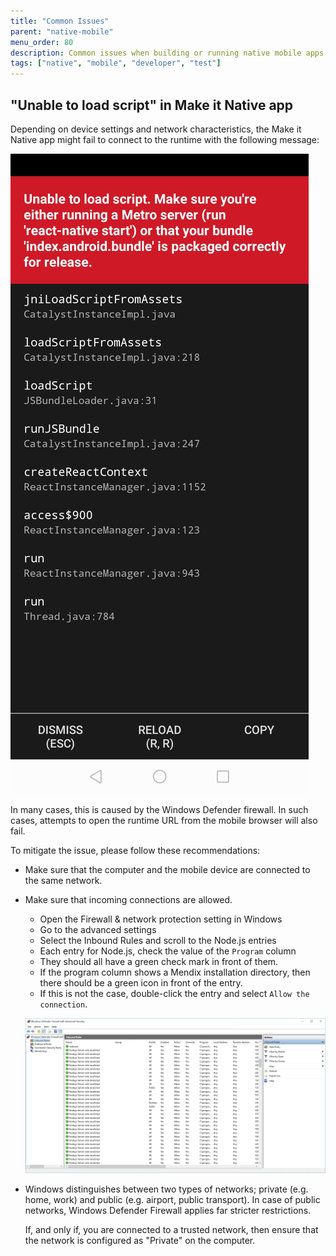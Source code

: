 ```yaml
---
title: "Common Issues"
parent: "native-mobile"
menu_order: 80
description: Common issues when building or running native mobile apps.
tags: ["native", "mobile", "developer", "test"]
---
```


## "Unable to load script" in Make it Native app

Depending on device settings and network characteristics, the Make it Native app might fail to connect to the runtime with the following message:

![unable to load script](attachments/unabletoloadscript.png)

In many cases, this is caused by the Windows Defender firewall.
In such cases, attempts to open the runtime URL from the mobile browser will also fail.

To mitigate the issue, please follow these recommendations:

- Make sure that the computer and the mobile device are connected to the same network.
- Make sure that incoming connections are allowed.

    - Open the Firewall & network protection setting in Windows
    - Go to the advanced settings
    - Select the Inbound Rules and scroll to the Node.js entries
    - Each entry for Node.js, check the value of the `Program` column
    - They should all have a green check mark in front of them. 
    - If the program column shows a Mendix installation directory, then there should be a green icon in front of the entry.
    - If this is not the case, double-click the entry and select `Allow the connection`.
    
    ![inbound rules](attachments/inboundrules.png)

- Windows distinguishes between two types of networks; private (e.g. home, work) and public (e.g. airport, public transport).
In case of public networks, Windows Defender Firewall applies far stricter restrictions.

    If, and only if, you are connected to a trusted network, then ensure that the network is configured as "Private" on the computer.
